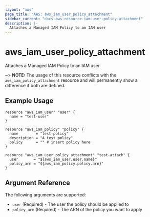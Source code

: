 ```yaml
---
layout: "aws"
page_title: "AWS: aws_iam_user_policy_attachment"
sidebar_current: "docs-aws-resource-iam-user-policy-attachment"
description: |-
  Attaches a Managed IAM Policy to an IAM user
---
```


# aws_iam_user_policy_attachment

Attaches a Managed IAM Policy to an IAM user

~> **NOTE:** The usage of this resource conflicts with the `aws_iam_policy_attachment` resource and will permanently show a difference if both are defined.

## Example Usage

```hcl
resource "aws_iam_user" "user" {
  name = "test-user"
}

resource "aws_iam_policy" "policy" {
  name        = "test-policy"
  description = "A test policy"
  policy      = "" # insert policy here
}

resource "aws_iam_user_policy_attachment" "test-attach" {
  user       = "${aws_iam_user.user.name}"
  policy_arn = "${aws_iam_policy.policy.arn}"
}
```

## Argument Reference

The following arguments are supported:

* `user`        (Required) - The user the policy should be applied to
* `policy_arn`  (Required) - The ARN of the policy you want to apply

